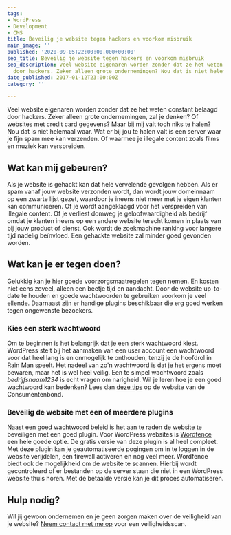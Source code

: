 ```yaml
---
tags:
- WordPress
- Development
- CMS
title: Beveilig je website tegen hackers en voorkom misbruik
main_image: ''
published: '2020-09-05T22:00:00.000+00:00'
seo_title: Beveilig je website tegen hackers en voorkom misbruik
seo_description: Veel website eigenaren worden zonder dat ze het weten constant belaagd
  door hackers. Zeker alleen grote ondernemingen? Nou dat is niet helemaal waar...
date_published: 2017-01-12T23:00:00Z
category: ''

---
```

Veel website eigenaren worden zonder dat ze het weten constant belaagd door hackers. Zeker alleen grote ondernemingen, zal je denken? Of websites met credit card gegevens? Maar bij mij valt toch niks te halen? Nou dat is niet helemaal waar. Wat er bij jou te halen valt is een server waar je fijn spam mee kan verzenden. Of waarmee je illegale content zoals films en muziek kan verspreiden.

## Wat kan mij gebeuren?

Als je website is gehackt kan dat hele vervelende gevolgen hebben. Als er spam vanaf jouw website verzonden wordt, dan wordt jouw domeinnaam op een zwarte lijst gezet, waardoor je ineens niet meer met je eigen klanten kan communiceren. Of je wordt aangeklaagd voor het verspreiden van illegale content. Of je verliest domweg je geloofwaardigheid als bedrijf omdat je klanten ineens op een andere website terecht komen in plaats van bij jouw product of dienst. Ook wordt de zoekmachine ranking voor langere tijd nadelig beïnvloed. Een gehackte website zal minder goed gevonden worden.

## Wat kan je er tegen doen?

Gelukkig kan je hier goede voorzorgsmaatregelen tegen nemen. En kosten niet eens zoveel, alleen een beetje tijd en aandacht. Door de website up-to-date te houden en goede wachtwoorden te gebruiken voorkom je veel ellende. Daarnaast zijn er handige plugins beschikbaar die erg goed werken tegen ongewenste bezoekers.

### Kies een sterk wachtwoord

Om te beginnen is het belangrijk dat je een sterk wachtwoord kiest. WordPress stelt bij het aanmaken van een user account een wachtwoord voor dat heel lang is en onmogelijk te onthouden, tenzij je de hoofdrol in Rain Man speelt. Het nadeel van zo'n wachtwoord is dat je het ergens moet bewaren, maar het is wel heel veilig. Een te simpel wachtwoord zoals _bedrijfsnaam1234_ is echt vragen om narigheid. Wil je leren hoe je een goed wachtwoord kan bedenken? Lees dan [deze tips](https://www.consumentenbond.nl/internet-privacy/wachtwoord-onthouden) op de website van de Consumentenbond.

### Beveilig de website met een of meerdere plugins

Naast een goed wachtwoord beleid is het aan te raden de website te beveiligen met een goed plugin. Voor WordPress websites is [Wordfence](https://www.wordfence.com/) een hele goede optie. De gratis versie van deze plugin is al heel compleet. Met deze plugin kan je geautomatiseerde pogingen om in te loggen in de website verijdelen, een firewall activeren en nog veel meer. Wordfence biedt ook de mogelijkheid om de website te scannen. Hierbij wordt gecontroleerd of er bestanden op de server staan die niet in een WordPress website thuis horen. Met de betaalde versie kan je dit proces automatiseren.

## Hulp nodig?

Wil jij gewoon ondernemen en je geen zorgen maken over de veiligheid van je website? [Neem contact met me op](https://www.corneelonline.nl/contact/) voor een veiligheidsscan.